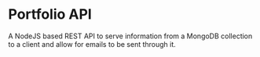 # Portfolio API

A NodeJS based REST API to serve information from a MongoDB collection to a client and allow for emails to be sent through it.
